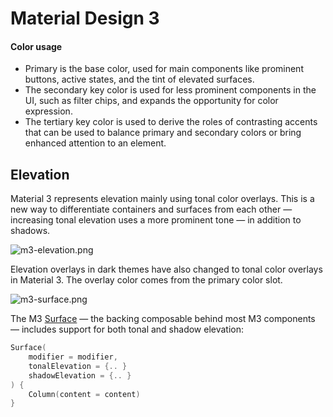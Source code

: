 # Material Design 3

#### Color usage

- Primary is the base color, used for main components like prominent buttons, active states, and the tint of elevated surfaces.
- The secondary key color is used for less prominent components in the UI, such as filter chips, and expands the opportunity for color expression.
- The tertiary key color is used to derive the roles of contrasting accents that can be used to balance primary and secondary colors or bring enhanced attention to an element.

## Elevation

Material 3 represents elevation mainly using tonal color overlays. This is a new way to differentiate containers and surfaces from each other — increasing tonal elevation uses a more prominent tone — in addition to shadows.



![m3-elevation.png]([C:\Users\Azin\Desktop\Material%203\m3-elevation.png](https://raw.githubusercontent.com/alzh-azin/Learning/master/Android/categories/Material%20You/Material%20Design%203/1.PNG))

Elevation overlays in dark themes have also changed to tonal color overlays in Material 3. The overlay color comes from the primary color slot.

![m3-surface.png]([C:\Users\Azin\Desktop\Material%203\m3-surface.png](https://raw.githubusercontent.com/alzh-azin/Learning/master/Android/categories/Material%20You/Material%20Design%203/2.PNG))

The M3 [Surface](https://developer.android.com/reference/kotlin/androidx/compose/material/package-summary#Surface(androidx.compose.ui.Modifier,androidx.compose.ui.graphics.Shape,androidx.compose.ui.graphics.Color,androidx.compose.ui.graphics.Color,androidx.compose.foundation.BorderStroke,androidx.compose.ui.unit.Dp,kotlin.Function0)) — the backing composable behind most M3 components — includes support for both tonal and shadow elevation:

```kotlin
Surface(
    modifier = modifier,
    tonalElevation = {.. } 
    shadowElevation = {.. }
) {
    Column(content = content)
}
```


